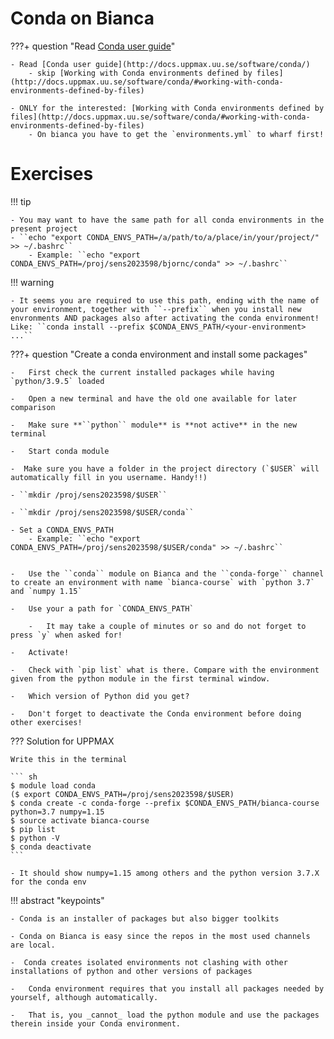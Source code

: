 # Conda on Bianca

???+ question "Read [Conda user guide](http://docs.uppmax.uu.se/software/condaX/)"

    - Read [Conda user guide](http://docs.uppmax.uu.se/software/conda/)
        - skip [Working with Conda environments defined by files](http://docs.uppmax.uu.se/software/conda/#working-with-conda-environments-defined-by-files)
    
    - ONLY for the interested: [Working with Conda environments defined by files](http://docs.uppmax.uu.se/software/conda/#working-with-conda-environments-defined-by-files)
        - On bianca you have to get the `environments.yml` to wharf first!

# Exercises

!!! tip

    - You may want to have the same path for all conda environments in the present project
    - ``echo "export CONDA_ENVS_PATH=/a/path/to/a/place/in/your/project/" >> ~/.bashrc`` 
        - Example: ``echo "export CONDA_ENVS_PATH=/proj/sens2023598/bjornc/conda" >> ~/.bashrc``

!!! warning

    - It seems you are required to use this path, ending with the name of your environment, together with ``--prefix`` when you install new envronments AND packages also after activating the conda environment!
    Like: ``conda install --prefix $CONDA_ENVS_PATH/<your-environment> ...``


???+ question "Create a conda environment and install some packages"

    -   First check the current installed packages while having `python/3.9.5` loaded

    -   Open a new terminal and have the old one available for later comparison

    -   Make sure **``python`` module** is **not active** in the new terminal

    -   Start conda module

    -  Make sure you have a folder in the project directory (`$USER` will automatically fill in you username. Handy!!)

    - ``mkdir /proj/sens2023598/$USER``

    - ``mkdir /proj/sens2023598/$USER/conda``
    
    - Set a CONDA_ENVS_PATH
        - Example: ``echo "export CONDA_ENVS_PATH=/proj/sens2023598/$USER/conda" >> ~/.bashrc``


    -   Use the ``conda`` module on Bianca and the ``conda-forge`` channel to create an environment with name `bianca-course` with `python 3.7` and `numpy 1.15`

    -   Use your a path for `CONDA_ENVS_PATH`
        
        -   It may take a couple of minutes or so and do not forget to press `y` when asked for!

    -   Activate!

    -   Check with `pip list` what is there. Compare with the environment given from the python module in the first terminal window.

    -   Which version of Python did you get?

    -   Don't forget to deactivate the Conda environment before doing other exercises!


??? Solution for UPPMAX

    Write this in the terminal

    ``` sh
    $ module load conda
    ($ export CONDA_ENVS_PATH=/proj/sens2023598/$USER)
    $ conda create -c conda-forge --prefix $CONDA_ENVS_PATH/bianca-course python=3.7 numpy=1.15
    $ source activate bianca-course
    $ pip list
    $ python -V
    $ conda deactivate
    ```

    - It should show numpy=1.15 among others and the python version 3.7.X for the conda env





!!! abstract "keypoints"
    
    - Conda is an installer of packages but also bigger toolkits

    - Conda on Bianca is easy since the repos in the most used channels are local.

    -  Conda creates isolated environments not clashing with other installations of python and other versions of packages

    -   Conda environment requires that you install all packages needed by yourself, although automatically.
    
    -   That is, you _cannot_ load the python module and use the packages therein inside your Conda environment.


